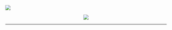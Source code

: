 ![](https://komarev.com/ghpvc/?username=5c0)

<div align="center">
   <a id="page" href="https://5c0.github.io" target="_blank">
      
 <img src="https://user-images.githubusercontent.com/93293719/189478020-75f9d9e9-3fe8-48c5-89a5-1f9f76ac27f4.gif"/>  </a>
    <div>
 <div>
    


</div>

---

 
<!-- 95551c01dda3c1ad 1742332032 -->

<!-- 2b1f7b4db81b6c2a 1742332326 -->

<!-- 8b70cf3cfc433ec9 1742335626 -->

<!-- 31cad91fa09e28bd 1742339256 -->

<!-- e34e5e46259d2e0c 1742344755 -->

<!-- 8cabf2c306a50250 1742350593 -->

<!-- 164eca00e7f2d8a2 1742354503 -->

<!-- c03e6d31ad9f71b7 1742357407 -->

<!-- 18fba767a4c50f87 1742360918 -->

<!-- f126cc5d2a48ddbc 1742364727 -->

<!-- 42342b7c106d7638 1742368116 -->

<!-- 38427acdb3855acd 1742371877 -->

<!-- 65d537ff8a7f36c5 1742375343 -->

<!-- 3a7741c7db2d13d2 1742378963 -->

<!-- 7dfe7ef2917c3e66 1742382414 -->

<!-- f3d6e536517118ad 1742386461 -->

<!-- d22fb57993df39c0 1742390293 -->

<!-- a4598e93f38e7699 1742393294 -->

<!-- 616f0ff06b6bce85 1742396910 -->

<!-- f21a8fef86a02596 1742400596 -->

<!-- f040cd8335032048 1742404066 -->

<!-- 5c52c1ae306a95af 1742407884 -->

<!-- 96f6947783caf936 1742411134 -->

<!-- 0e57c8950ab6b933 1742414936 -->

<!-- 89fea87a709055ac 1742418422 -->

<!-- 164310070a32f867 1742422036 -->

<!-- c30c93d0f6509d0e 1742425676 -->

<!-- 9b00ebc47394fcf3 1742431101 -->

<!-- 828bb03f3f06f492 1742436931 -->

<!-- ec5dbbfd0c3ff384 1742440814 -->

<!-- 48841cead544a7ca 1742443818 -->

<!-- b0c40583195c5816 1742447310 -->

<!-- 75cfbe01873aff18 1742451105 -->

<!-- 41ced1a56b2bedbe 1742454503 -->

<!-- 1f5c31d78e08b1ef 1742458285 -->

<!-- 6868f1a738a91776 1742461724 -->

<!-- 01ac1b0b92154ef1 1742465333 -->

<!-- b16c3fe65ac150bb 1742468821 -->

<!-- 465c661dae333414 1742472888 -->

<!-- f307a26a106a3dee 1742476623 -->

<!-- 3ce0c6d8340c0257 1742479702 -->

<!-- 5d25ea944e3a9ea6 1742483335 -->

<!-- 1584be98898ab982 1742487016 -->

<!-- 77609a4d8efdfdec 1742490443 -->

<!-- a7bfec09ceffb390 1742494270 -->

<!-- 127cc7abfe6edc1d 1742497585 -->

<!-- d8b2cc2dfe087c3f 1742501331 -->

<!-- f9786302264e15cd 1742504831 -->

<!-- f729d00c7dd17c7b 1742508439 -->

<!-- 2445b5c7665cff02 1742512064 -->

<!-- 8b6f46882571f766 1742517573 -->

<!-- 8a8411e2f345c9e3 1742523437 -->

<!-- beae2d221bed9495 1742527342 -->

<!-- f67143f0c7f27b10 1742530203 -->

<!-- 5ff6ba18b6244524 1742533706 -->

<!-- 11d82f93a0af3426 1742537591 -->

<!-- 401f146aa98c1b81 1742540908 -->

<!-- 7ef17d67dd2434c7 1742544658 -->

<!-- 3c59a5c6aac492f7 1742548107 -->

<!-- 1789352a7cc81696 1742551720 -->

<!-- c6b4924acf784814 1742555212 -->

<!-- 12481ea86379e871 1742559260 -->

<!-- 02d0cf391fab5141 1742563029 -->

<!-- 7fb509c8a1abb928 1742566069 -->

<!-- a2da0bf928894763 1742569696 -->

<!-- e937d01159028065 1742573379 -->

<!-- 2f2f7acad7761fda 1742576834 -->

<!-- fbfd4990c56730da 1742580640 -->

<!-- c18477e6f57ce44a 1742583702 -->

<!-- 6f3b28fa2357fff7 1742587732 -->

<!-- efbbb5fca1902ba5 1742591218 -->

<!-- ebf3199bbbf4e778 1742594853 -->

<!-- 595af5a75f62ac0e 1742598450 -->

<!-- 726f34fbb4f6fab2 1742603887 -->

<!-- d8c1c75f1374a067 1742609657 -->

<!-- 0ed554aefd28b651 1742613662 -->

<!-- 05d15ac75f529140 1742616554 -->

<!-- e3e9880339114daa 1742620065 -->

<!-- ced17dd0a362e3fe 1742623823 -->

<!-- f6ca30095afcbb47 1742627225 -->

<!-- 60458f8631430a46 1742630960 -->

<!-- 4e765c89f66951d8 1742634458 -->

<!-- 41a5bc86061f15a6 1742638050 -->

<!-- a3f604a79ef72ace 1742641332 -->

<!-- f7dce80b56d137df 1742645549 -->

<!-- 1dca1dcb12d4b9f0 1742649180 -->

<!-- 2847eebf03bbff28 1742652423 -->

<!-- d894716fec795d30 1742655988 -->

<!-- 9b07ac1b65c85aa0 1742659675 -->

<!-- 8f3996529c8a83f2 1742663057 -->

<!-- 1e8484d5e2fb8be6 1742666981 -->

<!-- eba99600b9a56822 1742670081 -->

<!-- ad481082b07ee524 1742674060 -->

<!-- 9c8355598e355ed4 1742677586 -->

<!-- d31f9d7ad1cf041c 1742681207 -->

<!-- 02a2f4ff950767ee 1742684808 -->

<!-- e9402d13833c2ea5 1742690560 -->

<!-- 6cee298810adb918 1742696590 -->

<!-- 6655305343213106 1742700348 -->

<!-- 51363959d781da2f 1742702965 -->

<!-- b429d14c8ae31290 1742706454 -->

<!-- 0bdfd1f81973b036 1742710211 -->

<!-- 74bf0cf2ba12404c 1742713632 -->

<!-- c6c473754d5d7324 1742717375 -->

<!-- 25b2f15cca9f0ac3 1742720838 -->

<!-- 25be9231c78bb95a 1742724444 -->

<!-- ffaada3d32465034 1742727739 -->

<!-- 9012183c60805daa 1742731973 -->

<!-- 3f29f645783b986b 1742735613 -->

<!-- 60b589fb88b01a32 1742738738 -->

<!-- 6cce227a27d56dd4 1742742391 -->

<!-- 6b490135bcf98b15 1742746088 -->

<!-- 8dfb01e63e02a0ea 1742749427 -->

<!-- b0bb91f5cc6b9559 1742753361 -->

<!-- b44db6ab4205db64 1742756526 -->

<!-- ebc99a067dc4690b 1742760467 -->

<!-- bdf3eb91ff419520 1742763985 -->

<!-- 82396392634ed927 1742767597 -->

<!-- a7551e9c64d4a83d 1742771222 -->

<!-- 4aaa7543d248a994 1742776863 -->

<!-- 95892e2bd91497aa 1742782862 -->

<!-- c49234a2e40c5d5b 1742786845 -->

<!-- a959df2a1d599ec4 1742789411 -->

<!-- bbd899d0ff4e6919 1742792946 -->

<!-- cad7f9d4d6917c69 1742796758 -->

<!-- a714e19063d745ac 1742800132 -->

<!-- c65b93e6c3b005b6 1742803932 -->

<!-- 8f8a279064359f5e 1742807378 -->

<!-- cb17434832e89a69 1742810951 -->

<!-- 9eeda69a4d576d77 1742814435 -->

<!-- 24c3569ebc7a4422 1742818540 -->

<!-- baba30ee3462bde3 1742822346 -->

<!-- 0fb56dd0b6504ca8 1742825299 -->

<!-- 80ceeae3a266d27e 1742828922 -->

<!-- c7cea3805ebc0be4 1742832648 -->

<!-- d56ce8af8e1e7380 1742836047 -->

<!-- f7b9013692c137ed 1742839881 -->

<!-- 679df78ea896d648 1742843080 -->

<!-- 1288ff0220a11bc9 1742846893 -->

<!-- 59e27eb003ce1ee7 1742850429 -->

<!-- 05db299390644419 1742854057 -->

<!-- 6b8ccfb1dc038f4b 1742857669 -->

<!-- 2ebe6660bc71bb58 1742863192 -->

<!-- 7a95c515f0a8fadd 1742869081 -->

<!-- f2543c871ae95b56 1742873037 -->

<!-- e4e31fb272f726fb 1742875809 -->

<!-- 69ab0e73f003eb2e 1742879309 -->

<!-- dd483677d9c3a936 1742883138 -->

<!-- f17abfa5dad1a5da 1742886541 -->

<!-- d9497d2eab857caa 1742890287 -->

<!-- 57e60452dd2aa286 1742893722 -->

<!-- ee8b3c809dae0edd 1742897333 -->

<!-- a23a511a9007807e 1742900824 -->

<!-- bb2b5e857241a6c1 1742904890 -->

<!-- 1351e2d89ffb79f5 1742908745 -->

<!-- 97e2d32f217d97bf 1742911720 -->

<!-- f0aeeab31ade976e 1742915325 -->

<!-- 91fa866a2be434ae 1742918924 -->

<!-- 68fc153e0bed61b4 1742922443 -->

<!-- e7c8ee74503f49df 1742926278 -->

<!-- 308e42225e7cf4cb 1742929484 -->

<!-- a323fc93116899dd 1742933346 -->

<!-- 8c17f8889cf13e69 1742936830 -->

<!-- 5df72e6040e66f35 1742940454 -->
